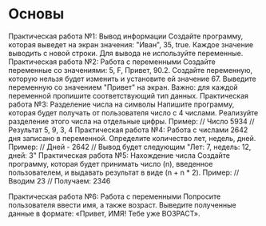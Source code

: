 # Основы
Практическая работа №1: Вывод информации
Создайте программу, которая выведет на экран значения: "Иван", 35, true.
Каждое значение выводить с новой строки. Для вывода не используйте 
переменные.
Практическая работа №2: Работа с переменными
Создайте переменные со значениями: 5, F, Привет, 90.2.
Создайте переменную, которую нельзя будет изменить и установите ей 
значение 67.
Выведите переменную со значением "Привет" на экран.
Важно: для каждой переменной пропишите соответствующий тип данных.
Практическая работа №3: Разделение числа на символы
Напишите программу, которая будет получать от пользователя число с 4 
числами.
Реализуйте разделение этого числа на отдельные цифры.
Пример: 
// Число 5934 
// Результат 5, 9, 3, 4 
Практическая работа №4: Работа с числами
2642 дня записано в переменной. Определите количество лет, недель, дней.
Пример: 
// Дней - 2642 
// Вывод будет следующим 
"Лет: 7, недель: 12, дней: 3" 
Практическая работа №5: Нахождение числа
Создайте программу, которая будет принимать число (n), введенное 
пользователем, и выдавать результат в виде (n + n * 2).
Пример: 
// Вводим 23 
// Получаем: 2346 
 
Практическая работа №6: Работа с переменными
Попросите пользователя ввести имя, а также возраст.
Выведите полученные данные в формате: «Привет, ИМЯ! Тебе уже 
ВОЗРАСТ».

